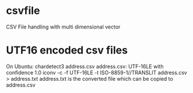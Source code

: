 # csvfile
CSV File handling with multi dimensional vector

# UTF16 encoded csv files
On Ubuntu:
chardetect3 address.csv
address.csv: UTF-16LE with confidence 1.0
iconv -c -f UTF-16LE -t ISO-8859-1//TRANSLIT address.csv > address.txt
address.txt is the converted file which can be copied to address.csv
